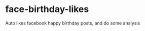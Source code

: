 face-birthday-likes
===================

Auto likes facebook happy birthday posts, and do some analysis
